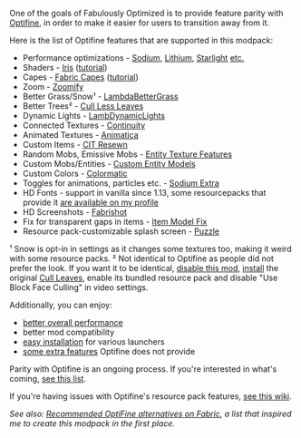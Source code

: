 One of the goals of Fabulously Optimized is to provide feature parity with [Optifine](https://optifine.net/home), in order to make it easier for users to transition away from it. 

Here is the list of Optifine features that are supported in this modpack:

* Performance optimizations - [Sodium](https://www.curseforge.com/minecraft/mc-mods/sodium), [Lithium](https://www.curseforge.com/minecraft/mc-mods/lithium), [Starlight](https://www.curseforge.com/minecraft/mc-mods/starlight) [etc.](https://github.com/Madis0/fabulously-optimized#smooth)
* Shaders - [Iris](https://www.curseforge.com/minecraft/mc-mods/irisshaders) ([tutorial](./getting-shaders.md))
* Capes - [Fabric Capes](https://www.curseforge.com/minecraft/mc-mods/capes) ([tutorial](./free-cape.md))
* Zoom - [Zoomify](https://www.curseforge.com/minecraft/mc-mods/zoomify)
* Better Grass/Snow¹ - [LambdaBetterGrass](https://www.curseforge.com/minecraft/mc-mods/irisshaders)
* Better Trees² - [Cull Less Leaves](https://www.curseforge.com/minecraft/mc-mods/cull-less-leaves)
* Dynamic Lights - [LambDynamicLights](https://www.curseforge.com/minecraft/mc-mods/lambdynamiclights)
* Connected Textures - [Continuity](https://www.curseforge.com/minecraft/mc-mods/continuity)
* Animated Textures - [Animatica](https://www.curseforge.com/minecraft/mc-mods/animatica)
* Custom Items - [CIT Resewn](https://www.curseforge.com/minecraft/mc-mods/cit-resewn)
* Random Mobs, Emissive Mobs - [Entity Texture Features](https://www.curseforge.com/minecraft/mc-mods/entity-texture-features-fabric)
* Custom Mobs/Entities - [Custom Entity Models](https://www.curseforge.com/minecraft/mc-mods/custom-entity-models-cem)
* Custom Colors - [Colormatic](https://www.curseforge.com/minecraft/mc-mods/colormatic)
* Toggles for animations, particles etc. - [Sodium Extra](https://www.curseforge.com/minecraft/mc-mods/sodium-extra)
* HD Fonts - support in vanilla since 1.13, some resourcepacks that provide it [are available on my profile](https://www.curseforge.com/members/robotkoer/projects)
* HD Screenshots - [Fabrishot](https://www.curseforge.com/minecraft/mc-mods/fabrishot)
* Fix for transparent gaps in items - [Item Model Fix](https://www.curseforge.com/minecraft/mc-mods/item-model-fix)
* Resource pack-customizable splash screen - [Puzzle](https://www.curseforge.com/minecraft/mc-mods/puzzle)

¹ Snow is opt-in in settings as it changes some textures too, making it weird with some resource packs.
² Not identical to Optifine as people did not prefer the look. If you want it to be identical, [disable this mod](./disabling-mods.md), [install](./adding-more-mods.md) the original [Cull Leaves](https://www.curseforge.com/minecraft/mc-mods/cull-leaves), enable its bundled resource pack and disable "Use Block Face Culling" in video settings.

Additionally, you can enjoy:

* [better overall performance](https://github.com/Fabulously-Optimized/fabulously-optimized#smooth)
* better mod compatibility
* [easy installation](https://github.com/Fabulously-Optimized/fabulously-optimized#downloads) for various launchers
* [some extra features](https://github.com/Fabulously-Optimized/fabulously-optimized#included-mods) Optifine does not provide

Parity with Optifine is an ongoing process. If you're interested in what's coming, [see this list](https://github.com/Madis0/fabulously-optimized/issues?q=is:issue%20is:open%20label:parity).

If you're having issues with Optifine's resource pack features, [see this wiki](./resource-pack-issues.md).

_See also: [Recommended OptiFine alternatives on Fabric](https://lambdaurora.dev/optifine_alternatives), a list that inspired me to create this modpack in the first place._
